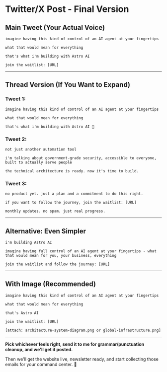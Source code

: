 # Twitter/X Post - Final Version

## Main Tweet (Your Actual Voice)

```
imagine having this kind of control of an AI agent at your fingertips

what that would mean for everything

that's what i'm building with Astro AI

join the waitlist: [URL]
```

---

## Thread Version (If You Want to Expand)

### Tweet 1:
```
imagine having this kind of control of an AI agent at your fingertips

what that would mean for everything

that's what i'm building with Astro AI 🧵
```

### Tweet 2:
```
not just another automation tool

i'm talking about government-grade security, accessible to everyone, built to actually serve people

the technical architecture is ready. now it's time to build.
```

### Tweet 3:
```
no product yet. just a plan and a commitment to do this right.

if you want to follow the journey, join the waitlist: [URL]

monthly updates. no spam. just real progress.
```

---

## Alternative: Even Simpler

```
i'm building Astro AI

imagine having full control of an AI agent at your fingertips - what that would mean for you, your business, everything

join the waitlist and follow the journey: [URL]
```

---

## With Image (Recommended)

```
imagine having this kind of control of an AI agent at your fingertips

what that would mean for everything

that's Astro AI

join the waitlist: [URL]

[attach: architecture-system-diagram.png or global-infrastructure.png]
```

---

**Pick whichever feels right, send it to me for grammar/punctuation cleanup, and we'll get it posted.**

Then we'll get the website live, newsletter ready, and start collecting those emails for your command center. 🚀

